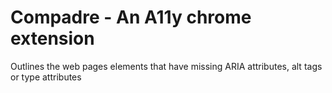 # Compadre - An A11y chrome extension

Outlines the web pages elements that have missing ARIA attributes, alt tags or type attributes


